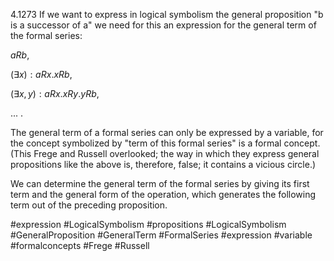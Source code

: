 4.1273 If we want to express in logical symbolism the general proposition 
"b is a successor of a" we need for this an expression for the general term of the formal series:

$aRb$,

$(\exists x):aRx.xRb$,

$(\exists x,y):aRx.xRy.yRb$,

...  .

The general term of a formal series can only be expressed by a variable, for the concept symbolized by "term of this formal series" is a formal concept. (This Frege and Russell overlooked; the way in which they express general propositions like the above is, therefore, false; it contains a vicious circle.)

We can determine the general term of the formal series by giving its first term and the general form of the operation, which generates the following term out of the preceding proposition.

#expression #LogicalSymbolism #propositions #LogicalSymbolism #GeneralProposition #GeneralTerm #FormalSeries #expression #variable #formalconcepts #Frege #Russell 